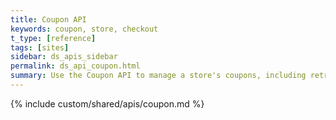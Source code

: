 ```yaml
---
title: Coupon API
keywords: coupon, store, checkout
t_type: [reference]
tags: [sites]
sidebar: ds_apis_sidebar
permalink: ds_api_coupon.html
summary: Use the Coupon API to manage a store's coupons, including retrieving coupons, updating or deleting existing ones, and creating new ones.
---
```

{% include custom/shared/apis/coupon.md %}